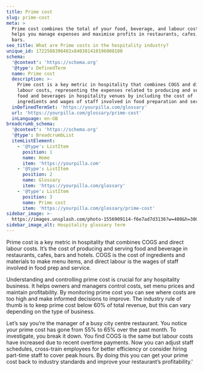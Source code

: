 ```yaml
---
title: Prime cost
slug: prime-cost
meta: >
  Prime cost combines the total of your food, beverage, and labour costs. It
  helps you manage expenses and maximise profits in restaurants, cafes, and
  bars.
seo_title: What are Prime costs in the hospitality industry?
unique_id: 1722588396402x840381410196008100
schema:
  '@context': 'https://schema.org'
  '@type': DefinedTerm
  name: Prime cost
  description: >-
    Prime cost is a key metric in hospitality that combines COGS and direct
    labour costs, representing the expenses related to producing and serving
    food and beverages in hospitality venues by including the cost of
    ingredients and wages of staff involved in food preparation and service.
  inDefinedTermSet: 'https://yourpilla.com/glossary'
  url: 'https://yourpilla.com/glossary/prime-cost'
  inLanguage: en-GB
breadcrumb_schema:
  '@context': 'https://schema.org'
  '@type': BreadcrumbList
  itemListElement:
    - '@type': ListItem
      position: 1
      name: Home
      item: 'https://yourpilla.com'
    - '@type': ListItem
      position: 2
      name: Glossary
      item: 'https://yourpilla.com/glossary'
    - '@type': ListItem
      position: 3
      name: Prime cost
      item: 'https://yourpilla.com/glossary/prime-cost'
sidebar_image: >-
  https://images.unsplash.com/photo-1556909114-f6e7ad7d3136?w=400&h=300&fit=crop&auto=format
sidebar_image_alt: Hospitality glossary term
---
```

Prime cost is a key metric in hospitality that combines COGS and direct labour costs. It’s the cost of producing and serving food and beverage in restaurants, cafes, bars and hotels. COGS is the cost of ingredients and materials to make menu items, and direct labour is the wages of staff involved in food prep and service.

Understanding and controlling prime cost is crucial for any hospitality business. It helps owners and managers control costs, set menu prices and maintain profitability. By monitoring prime cost you can see where costs are too high and make informed decisions to improve. The industry rule of thumb is to keep prime cost below 60% of total revenue, but this can vary depending on the type of business.

Let’s say you’re the manager of a busy city centre restaurant. You notice your prime cost has gone from 55% to 65% over the past month. To investigate, you break it down. You find COGS is the same but labour costs have increased due to recent overtime payments. Now you can adjust staff schedules, cross-train employees for better efficiency or consider hiring part-time staff to cover peak hours. By doing this you can get your prime cost back to industry standards and improve your restaurant’s profitability.'
